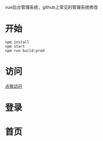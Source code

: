 vue后台管理系统，github上常见的管理系统修改
# 开始
    npm install
    npm start
    npm run build:prod

# 访问
  [点我访问](https://liuer1211.github.io/soft/soft/web-admin/dist/)

# 登录


# 首页


    